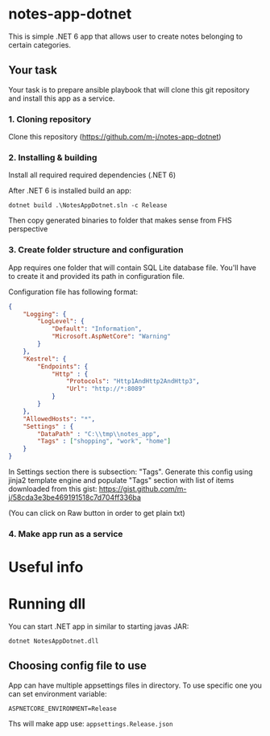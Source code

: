 # notes-app-dotnet

This is simple .NET 6 app that allows user to create notes belonging to certain categories. 

## Your task

Your task is to prepare ansible playbook that will clone this git repository and install 
this app as a service.

### 1. Cloning repository
Clone this repository (https://github.com/m-j/notes-app-dotnet)

### 2. Installing & building
Install all required required dependencies (.NET 6)

After .NET 6 is installed build an app:

```shell
dotnet build .\NotesAppDotnet.sln -c Release
```
Then copy generated binaries to folder that makes sense from FHS perspective

### 3. Create folder structure and configuration

App requires one folder that will contain SQL Lite database file. You'll have to create 
it and provided its path in configuration file. 

Configuration file has following format:

```json
{
    "Logging": {
        "LogLevel": {
            "Default": "Information",
            "Microsoft.AspNetCore": "Warning"
        }
    },
    "Kestrel": {
        "Endpoints": {
            "Http" : {
                "Protocols": "Http1AndHttp2AndHttp3",
                "Url": "http://*:8089"
            }
        }
    },
    "AllowedHosts": "*",
    "Settings" : {
        "DataPath" : "C:\\tmp\\notes_app",
        "Tags" : ["shopping", "work", "home"]
    }
}

```

In Settings section there is subsection: "Tags". 
Generate this config using jinja2 template engine and populate "Tags" section with
list of items downloaded from this gist: https://gist.github.com/m-j/58cda3e3be469191518c7d704ff336ba

(You can click on Raw button in order to get plain txt)
### 4. Make app run as a service



# Useful info

# Running dll
You can start .NET app in similar to starting javas JAR:

`dotnet NotesAppDotnet.dll`

## Choosing config file to use
App can have multiple appsettings files in directory. 
To use specific one you can set environment variable:

```shell
ASPNETCORE_ENVIRONMENT=Release
```

Ths will make app use: `appsettings.Release.json`


